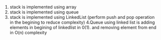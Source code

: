 1. stack is implemented using array
2. stack is implemented using queue
3. stack is implemented using LinkedList (perform push and pop  operation in the begining to reduce complexity)
4.Queue using linked list is adding elements in begining of linkedlist in 0(1).
and removing element from end in O(n) complexity